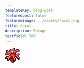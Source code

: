 ```yaml
---
templateKey: blog-post
featuredpost: false
featuredimage: ../assets/Coral.png
title: Coral
description: Forage
testfield: 786
---
```

![Coral](../assets/Coral.png)